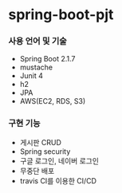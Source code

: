 # spring-boot-pjt

### 사용 언어 및 기술
- Spring Boot 2.1.7
- mustache
- Junit 4
- h2
- JPA
- AWS(EC2, RDS, S3)


### 구현 기능
- 게시판 CRUD
- Spring security
- 구글 로그인, 네이버 로그인
- 무중단 배포
- travis CI를 이용한 CI/CD
